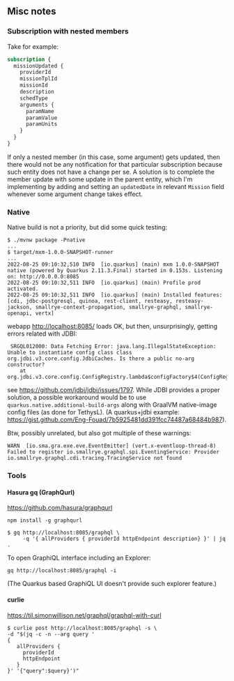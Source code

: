 ## Misc notes

### Subscription with nested members

Take for example:
```graphql
subscription {
  missionUpdated {
    providerId
    missionTplId
    missionId
    description
    schedType
    arguments {
      paramName
      paramValue
      paramUnits
    }
  }
}
```
If only a nested member (in this case, some argument) gets updated, then there would not be any
notification for that particular subscription because such entity does not have a change per se.
A solution is to complete the member update with some update in the parent entity, which
I'm implementing by adding and setting an `updatedDate` in relevant `Mission` field whenever
some argument change takes effect.


### Native

Native build is not a priority, but did some quick testing:
```
$ ./mvnw package -Pnative
...
$ target/mxm-1.0.0-SNAPSHOT-runner
...
2022-08-25 09:10:32,510 INFO  [io.quarkus] (main) mxm 1.0.0-SNAPSHOT native (powered by Quarkus 2.11.3.Final) started in 0.153s. Listening on: http://0.0.0.0:8085
2022-08-25 09:10:32,511 INFO  [io.quarkus] (main) Profile prod activated.
2022-08-25 09:10:32,511 INFO  [io.quarkus] (main) Installed features: [cdi, jdbc-postgresql, quinoa, rest-client, resteasy, resteasy-jackson, smallrye-context-propagation, smallrye-graphql, smallrye-openapi, vertx]
```
webapp <http://localhost:8085/> loads OK, but then, unsurprisingly, getting errors related with JDBI:
```
 SRGQL012000: Data Fetching Error: java.lang.IllegalStateException: Unable to instantiate config class class org.jdbi.v3.core.config.JdbiCaches. Is there a public no-arg constructor?
	at org.jdbi.v3.core.config.ConfigRegistry.lambda$configFactory$4(ConfigRegistry.java:105)
```
see <https://github.com/jdbi/jdbi/issues/1797>. While JDBI provides a proper solution, a possible workaround would be
to use `quarkus.native.additional-build-args` along with GraalVM native-image config files (as done for TethysL).
(A quarkus+jdbi example: <https://gist.github.com/Eng-Fouad/7b5925481dd391fcc74487a68484b987>).

Btw, possibly unrelated, but also got multiple of these warnings:
```
WARN  [io.sma.gra.exe.eve.EventEmitter] (vert.x-eventloop-thread-8) Failed to register io.smallrye.graphql.spi.EventingService: Provider io.smallrye.graphql.cdi.tracing.TracingService not found
```

### Tools

#### Hasura gq (GraphQurl)

<https://github.com/hasura/graphqurl>

```
npm install -g graphqurl

$ gq http://localhost:8085/graphql \
     -q '{ allProviders { providerId httpEndpoint description} }' | jq .
```

To open GraphiQL interface including an Explorer:

```
gq http://localhost:8085/graphql -i
```

(The Quarkus based GraphiQL UI doesn't provide such explorer feature.)

#### curlie

<https://til.simonwillison.net/graphql/graphql-with-curl>

```
$ curlie post http://localhost:8085/graphql -s \
-d "$(jq -c -n --arg query '
{
   allProviders {
     providerId
     httpEndpoint
   }
}' '{"query":$query}')"
```
